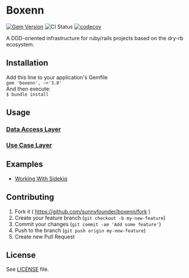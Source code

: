 # Boxenn

[![Gem Version](https://badge.fury.io/rb/boxenn.svg)](https://badge.fury.io/rb/boxenn)
![CI Status](https://github.com/sunnyfounder/boxenn/actions/workflows/ci.yml/badge.svg)
[![codecov](https://codecov.io/gh/sunnyfounder/boxenn/branch/main/graph/badge.svg?token=IC8NGTNYIZ)](https://codecov.io/gh/sunnyfounder/boxenn)

A DDD-oriented infrastructure for ruby/rails projects based on the dry-rb ecosystem.

## Installation
Add this line to your application's Gemfile\
`gem 'boxenn', ~>'3.0'`\
And then execute:\
`$ bundle install`

## Usage

### [Data Access Layer](doc/data_access_layer/usage.md)

### [Use Case Layer](doc/use_case_layer/usage.md)

## Examples
* [Working With Sidekiq](examples/sidekiq/README.md)

## Contributing

1. Fork it ( https://github.com/sunnyfounder/boxenn/fork )
2. Create your feature branch (`git checkout -b my-new-feature`)
3. Commit your changes (`git commit -am 'Add some feature'`)
4. Push to the branch (`git push origin my-new-feature`)
5. Create new Pull Request

## License

See [LICENSE](LICENSE) file.
